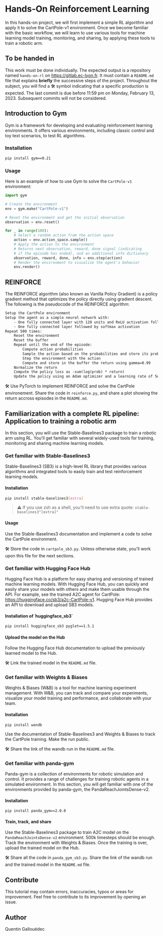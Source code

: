 # Hands-On Reinforcement Learning

In this hands-on project, we will first implement a simple RL algorithm and apply it to solve the CartPole-v1 environment. Once we become familiar with the basic workflow, we will learn to use various tools for machine learning model training, monitoring, and sharing, by applying these tools to train a robotic arm.

## To be handed in

This work must be done individually. The expected output is a repository named `hands-on-rl` on https://gitlab.ec-lyon.fr. It must contain a `README.md` file that explains **briefly** the successive steps of the project. Throughout the subject, you will find a 🛠 symbol indicating that a specific production is expected.
The last commit is due before 11:59 pm on Monday, February 13, 2023. Subsequent commits will not be considered.

## Introduction to Gym

Gym is a framework for developing and evaluating reinforcement learning environments. It offers various environments, including classic control and toy text scenarios, to test RL algorithms.

### Installation

```sh
pip install gym==0.21
```

### Usage

Here is an example of how to use Gym to solve the `CartPole-v1` environment:

```python
import gym

# Create the environment
env = gym.make("CartPole-v1")

# Reset the environment and get the initial observation
observation = env.reset()

for _ in range(100):
    # Select a random action from the action space
    action = env.action_space.sample()
    # Apply the action to the environment 
    # Returns next observation, reward, done signal (indicating
    # if the episode has ended), and an additional info dictionary
    observation, reward, done, info = env.step(action)
    # Render the environment to visualize the agent's behavior
    env.render() 
```

## REINFORCE

The REINFORCE algorithm (also known as Vanilla Policy Gradient) is a policy gradient method that optimizes the policy directly using gradient descent. The following is the pseudocode of the REINFORCE algorithm:

```txt
Setup the CartPole environment
Setup the agent as a simple neural network with:
    - One fully connected layer with 128 units and ReLU activation followed by a dropout layer
    - One fully connected layer followed by softmax activation
Repeat 500 times:
    Reset the environment
    Reset the buffer
    Repeat until the end of the episode:
        Compute action probabilities 
        Sample the action based on the probabilities and store its probability in the buffer 
        Step the environment with the action
        Compute and store in the buffer the return using gamma=0.99 
    Normalize the return
    Compute the policy loss as -sum(log(prob) * return)
    Update the policy using an Adam optimizer and a learning rate of 5e-3
```

🛠 Use PyTorch to implement REINFORCE and solve the CartPole environement. Share the code in `reinforce.py`, and share a plot showing the return accross episodes in the `README.md`.

## Familiarization with a complete RL pipeline: Application to training a robotic arm

In this section, you will use the Stable-Baselines3 package to train a robotic arm using RL. You'll get familiar with several widely-used tools for training, monitoring and sharing machine learning models.

### Get familiar with Stable-Baselines3

Stable-Baselines3 (SB3) is a high-level RL library that provides various algorithms and integrated tools to easily train and test reinforcement learning models.

#### Installation

```sh
pip install stable-baselines3[extra]
```

> ⚠️ If you use zsh as a shell, you'll need to use extra quote: `stable-baselines3"[extra]"`

#### Usage

Use the Stable-Baselines3 documentation and implement a code to solve the CartPole environment.

🛠 Store the code in `cartpole_sb3.py`. Unless otherwise state, you'll work upon this file for the next sections.

### Get familiar with Hugging Face Hub

Hugging Face Hub is a platform for easy sharing and versioning of trained machine learning models. With Hugging Face Hub, you can quickly and easily share your models with others and make them usable through the API. For example, see the trained A2C agent for CartPole: https://huggingface.co/sb3/a2c-CartPole-v1. Hugging Face Hub provides an API to download and upload SB3 models.

#### Installation of ̀ huggingface_sb3`

```sh
pip install huggingface_sb3 pyglet==1.5.1
```

#### Upload the model on the Hub

Follow the Hugging Face Hub documentation to upload the previously learned model to the Hub.

🛠 Link the trained model in the `README.md` file.

### Get familiar with Weights & Biases

Weights & Biases (W&B) is a tool for machine learning experiment management. With W&B, you can track and compare your experiments, visualize your model training and performance, and collaborate with your team.

#### Installation


```shell
pip install wandb
```

Use the documentation of Stable-Baselines3 and Weights & Biases to track the CartPole training. Make the run public.

🛠 Share the link of the wandb run in the `README.md` file.

### Get familiar with panda-gym

Panda-gym is a collection of environments for robotic simulation and control. It provides a range of challenges for training robotic agents in a simulated environment. In this section, you will get familiar with one of the environments provided by panda-gym, the PandaReachJointsDense-v2.

#### Installation

```shell
pip install panda_gym==2.0.0
```

#### Train, track, and share

Use the Stable-Baselines3 package to train A2C model on the `PandaReachJointsDense-v2` environment. 500k timesteps should be enough. Track the environment with Weights & Biases. Once the training is over, upload the trained model on the Hub.

🛠 Share all the code in `panda_gym_sb3.py`. Share the link of the wandb run and the trained model in the `README.md` file.

## Contribute

This tutorial may contain errors, inaccuracies, typos or areas for improvement. Feel free to contribute to its improvement by opening an issue.

## Author

Quentin Gallouédec